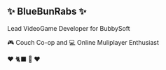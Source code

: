 ## ✨ BlueBunRabs ✨

Lead VideoGame Developer for BubbySoft <br>

🎮️ Couch Co-op and 💻️ Online Muliplayer Enthusiast <br>

❤️ 🐈‍⬛️ 🐇️ ❤️

<!--
**bluebunrabs/bluebunrabs** is a ✨ _special_ ✨ repository because its `README.md` (this file) appears on your GitHub profile.

Here are some ideas to get you started:

- 🔭 I’m currently working on ...
- 🌱 I’m currently learning ...
- 👯 I’m looking to collaborate on ...
- 🤔 I’m looking for help with ...
- 💬 Ask me about ...
- 📫 How to reach me: ...
- 😄 Pronouns: ...
- ⚡ Fun fact: ...
-->
